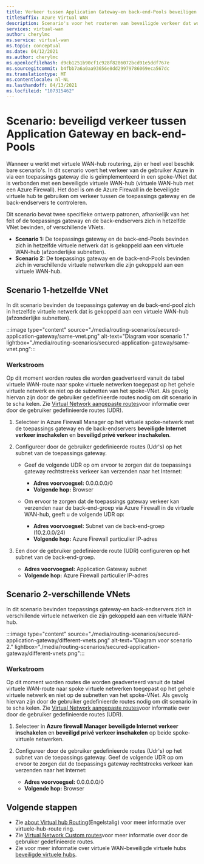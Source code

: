 ```yaml
---
title: Verkeer tussen Application Gateway-en back-end-Pools beveiligen
titleSuffix: Azure Virtual WAN
description: Scenario's voor het routeren van beveiligde verkeer dat wordt gereist via een toepassings gateway die is geïmplementeerd in een spoke-VNet dat is verbonden met een beveiligde virtuele WAN-hub.
services: virtual-wan
author: cherylmc
ms.service: virtual-wan
ms.topic: conceptual
ms.date: 04/12/2021
ms.author: cherylmc
ms.openlocfilehash: d9cb1251b90cf1c928f8286072bcd91e5ddf767e
ms.sourcegitcommit: b4fbb7a6a0aa93656e8dd29979786069eca567dc
ms.translationtype: MT
ms.contentlocale: nl-NL
ms.lasthandoff: 04/13/2021
ms.locfileid: "107315462"
---
```

# <a name="scenario-secure-traffic-between-application-gateway-and-backend-pools"></a>Scenario: beveiligd verkeer tussen Application Gateway en back-end-Pools

Wanneer u werkt met virtuele WAN-hub routering, zijn er heel veel beschik bare scenario's. In dit scenario voert het verkeer van de gebruiker Azure in via een toepassings gateway die is geïmplementeerd in een spoke-VNet dat is verbonden met een beveiligde virtuele WAN-hub (virtuele WAN-hub met een Azure Firewall). Het doel is om de Azure Firewall in de beveiligde virtuele hub te gebruiken om verkeer tussen de toepassings gateway en de back-endservers te controleren.

Dit scenario bevat twee specifieke ontwerp patronen, afhankelijk van het feit of de toepassings gateway en de back-endservers zich in hetzelfde VNet bevinden, of verschillende VNets.

* **Scenario 1:** De toepassings gateway en de back-end-Pools bevinden zich in hetzelfde virtuele netwerk dat is gekoppeld aan een virtuele WAN-hub (afzonderlijke subnetten).
* **Scenario 2:** De toepassings gateway en de back-end-Pools bevinden zich in verschillende virtuele netwerken die zijn gekoppeld aan een virtuele WAN-hub.

## <a name="scenario-1---same-vnet"></a><a name="scenario-1"></a>Scenario 1-hetzelfde VNet

In dit scenario bevinden de toepassings gateway en de back-end-pool zich in hetzelfde virtuele netwerk dat is gekoppeld aan een virtuele WAN-hub (afzonderlijke subnetten).

:::image type="content" source="./media/routing-scenarios/secured-application-gateway/same-vnet.png" alt-text="Diagram voor scenario 1." lightbox="./media/routing-scenarios/secured-application-gateway/same-vnet.png":::

### <a name="workflow"></a>Werkstroom

Op dit moment worden routes die worden geadverteerd vanuit de tabel virtuele WAN-route naar spoke virtuele netwerken toegepast op het gehele virtuele netwerk en niet op de subnetten van het spoke-VNet. Als gevolg hiervan zijn door de gebruiker gedefinieerde routes nodig om dit scenario in te scha kelen. Zie [Virtual Network aangepaste routes](../virtual-network/virtual-networks-udr-overview.md#user-defined)voor informatie over door de gebruiker gedefinieerde routes (UDR).


1. Selecteer in Azure Firewall Manager op het virtuele spoke-netwerk met de toepassings gateway en de back-endservers **beveiligde Internet verkeer inschakelen** en **beveiligd privé verkeer inschakelen**.
1. Configureer door de gebruiker gedefinieerde routes (Udr's) op het subnet van de toepassings gateway.

   * Geef de volgende UDR op om ervoor te zorgen dat de toepassings gateway rechtstreeks verkeer kan verzenden naar het Internet:

     * **Adres voorvoegsel:** 0.0.0.0.0/0
     * **Volgende hop:** Browser

   * Om ervoor te zorgen dat de toepassings gateway verkeer kan verzenden naar de back-end-groep via Azure Firewall in de virtuele WAN-hub, geeft u de volgende UDR op:

      * **Adres voorvoegsel:** Subnet van de back-end-groep (10.2.0.0/24)
      * **Volgende hop:** Azure Firewall particulier IP-adres

1. Een door de gebruiker gedefinieerde route (UDR) configureren op het subnet van de back-end-groep.

   * **Adres voorvoegsel:** Application Gateway subnet
   * **Volgende hop:** Azure Firewall particulier IP-adres

## <a name="scenario-2---different-vnets"></a><a name="scenario-2"></a>Scenario 2-verschillende VNets

In dit scenario bevinden toepassings gateway-en back-endservers zich in verschillende virtuele netwerken die zijn gekoppeld aan een virtuele WAN-hub.

:::image type="content" source="./media/routing-scenarios/secured-application-gateway/different-vnets.png" alt-text="Diagram voor scenario 2." lightbox="./media/routing-scenarios/secured-application-gateway/different-vnets.png":::

### <a name="workflow"></a>Werkstroom

Op dit moment worden routes die worden geadverteerd vanuit de tabel virtuele WAN-route naar spoke virtuele netwerken toegepast op het gehele virtuele netwerk en niet op de subnetten van het spoke-VNet. Als gevolg hiervan zijn door de gebruiker gedefinieerde routes nodig om dit scenario in te scha kelen. Zie [Virtual Network aangepaste routes](../virtual-network/virtual-networks-udr-overview.md#user-defined)voor informatie over door de gebruiker gedefinieerde routes (UDR).

1. Selecteer in **Azure firewall Manager** **beveiligde Internet verkeer inschakelen** en **beveiligd privé verkeer inschakelen** op beide spoke-virtuele netwerken.

1. Configureer door de gebruiker gedefinieerde routes (Udr's) op het subnet van de toepassings gateway. Geef de volgende UDR op om ervoor te zorgen dat de toepassings gateway rechtstreeks verkeer kan verzenden naar het Internet:

   * **Adres voorvoegsel:** 0.0.0.0.0/0
   * **Volgende hop:** Browser

## <a name="next-steps"></a>Volgende stappen

* Zie [about Virtual hub Routing](about-virtual-hub-routing.md)(Engelstalig) voor meer informatie over virtuele-hub-route ring.
* Zie [Virtual Network Custom routes](../virtual-network/virtual-networks-udr-overview.md#user-defined)voor meer informatie over door de gebruiker gedefinieerde routes.
* Zie voor meer informatie over virtuele WAN-beveiligde virtuele hubs [beveiligde virtuele hubs](../firewall-manager/secured-virtual-hub.md).
